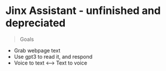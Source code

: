 # Jinx Assistant - unfinished and depreciated

> Goals
* Grab webpage text
* Use gpt3 to read it, and respond
* Voice to text <--> Text to voice
